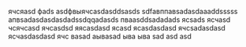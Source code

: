 ячсяasd
фads
asdфвыячсasdasddsasds
sdfавппавsadasdaaaddsssss
апвsadasdasdasdadssdqqadasds
пваasddsadadads
ясsads
ясчasd
чсячсasd
ячсasdsd
яясasdasd
ясasd
ясasdasdasd
ячсsadasdasd
ясчasdasdasd
ячс
ваsad
аываsad
ыва
ыва
sad
asd
asd
